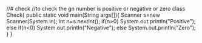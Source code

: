 //# check
//to check the gn number is positive or negative or zero
class Check{
   public static void main(String args[]){
      Scanner s=new Scanner(System.in);
      int n=s.nextInt();
      if(n>0)
         System.out.println("Positive");
      else if(n<0)
         System.out.println("Negative");
      else
         System.out.println("Zero");
   }
}
         
